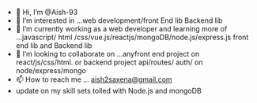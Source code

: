 - 👋 Hi, I’m @Aish-93
- 👀 I’m interested in ...web development/front End lib Backend lib
- 🌱 I’m currently working as a web developer and learning more of ...javascript/ html /css/vue.js/reactjs/mongoDB/node.js/express.js front end lib and Backend lib 
- 💞️ I’m looking to collaborate on ...anyfront end project on react/js/css/html. or backend project api/routes/ auth/ on node/express/mongo 
- 📫 How to reach me ... aish2saxena@gmail.com
- update on my skill sets tolled with Node.js and mongoDB

<!---
Aish-93/Aish-93 is a ✨ special ✨ repository because its `README.md` (this file) appears on your GitHub profile.
You can click the Preview link to take a look at your changes.
--->
